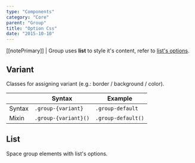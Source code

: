 ```yaml
---
type: "Components"
category: "Core"
parent: "Group"
title: "Option Css"
date: "2015-10-10"
---
```


[[notePrimary]]
| Group uses **list** to style it's content, refer to [list's options](/components/core/list/option-css).

## Variant

Classes for assigning variant (e.g.: border / background / color).

<div class="table-scroll">

|                         | Syntax                                    | Example                       |
| ----------------------- | ----------------------------------------- | ----------------------------- |
| Syntax                   | `.group-{variant}`                        | `.group-default`             |
| Mixin                   | `.group-{variant}()`                      | `.group-default()`            |

</div>

<demo>
  <demovanilla src="vanilla/components/core/group/options-variant-line">
  </demovanilla>
  <demovanilla src="vanilla/components/core/group/options-variant-stack">
  </demovanilla>
</demo>

## List

Space group elements with list's options.

<demo>
  <demovanilla src="vanilla/components/core/group/options-list-line">
  </demovanilla>
  <demovanilla src="vanilla/components/core/group/options-list-stack">
  </demovanilla>
</demo>
